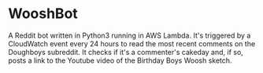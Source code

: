 # WooshBot
A Reddit bot written in Python3 running in AWS Lambda. It's triggered by a CloudWatch event every 24 hours to read the most recent comments on the Doughboys subreddit. It checks if it's a commenter's cakeday and, if so, posts a link to the Youtube video of the Birthday Boys Woosh sketch.
